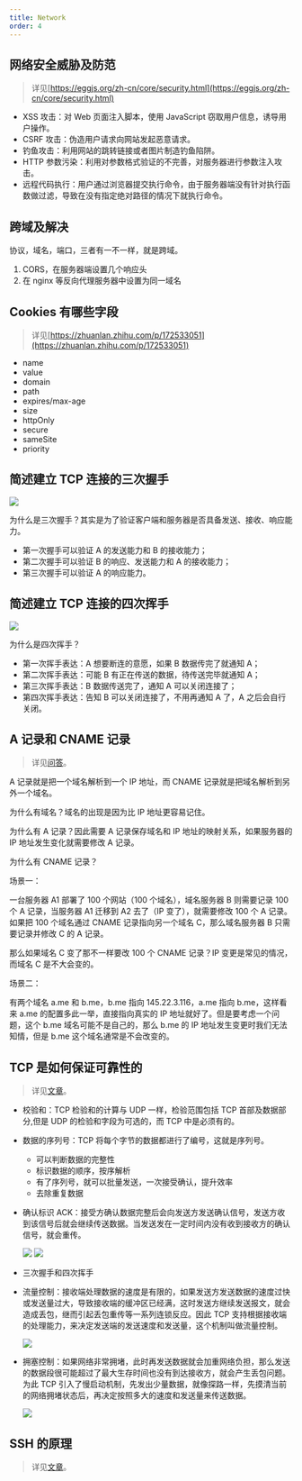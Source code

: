 ```yaml
---
title: Network
order: 4
---
```


## 网络安全威胁及防范

> 详见[https://eggjs.org/zh-cn/core/security.html](https://eggjs.org/zh-cn/core/security.html)

- XSS 攻击：对 Web 页面注入脚本，使用 JavaScript 窃取用户信息，诱导用户操作。
- CSRF 攻击：伪造用户请求向网站发起恶意请求。
- 钓鱼攻击：利用网站的跳转链接或者图片制造钓鱼陷阱。
- HTTP 参数污染：利用对参数格式验证的不完善，对服务器进行参数注入攻击。
- 远程代码执行：用户通过浏览器提交执行命令，由于服务器端没有针对执行函数做过滤，导致在没有指定绝对路径的情况下就执行命令。

## 跨域及解决

协议，域名，端口，三者有一不一样，就是跨域。

1. CORS，在服务器端设置几个响应头
2. 在 nginx 等反向代理服务器中设置为同一域名

## Cookies 有哪些字段

> 详见[https://zhuanlan.zhihu.com/p/172533051](https://zhuanlan.zhihu.com/p/172533051)

- name
- value
- domain
- path
- expires/max-age
- size
- httpOnly
- secure
- sameSite
- priority

## 简述建立 TCP 连接的三次握手

![](../../public/images/tcpshaking_1.jpg)

为什么是三次握手？其实是为了验证客户端和服务器是否具备发送、接收、响应能力。

- 第一次握手可以验证 A 的发送能力和 B 的接收能力；
- 第二次握手可以验证 B 的响应、发送能力和 A 的接收能力；
- 第三次握手可以验证 A 的响应能力。

## 简述建立 TCP 连接的四次挥手

![](../../public/images/tcpshaking_2.jpg)

为什么是四次挥手？

- 第一次挥手表达：A 想要断连的意愿，如果 B 数据传完了就通知 A；
- 第二次挥手表达：可能 B 有正在传送的数据，待传送完毕就通知 A；
- 第三次挥手表达：B 数据传送完了，通知 A 可以关闭连接了；
- 第四次挥手表达：告知 B 可以关闭连接了，不用再通知 A 了，A 之后会自行关闭。

## A 记录和 CNAME 记录

> 详见[问答](https://www.zhihu.com/question/22916306)。

A 记录就是把一个域名解析到一个 IP 地址，而 CNAME 记录就是把域名解析到另外一个域名。

为什么有域名？域名的出现是因为比 IP 地址更容易记住。

为什么有 A 记录？因此需要 A 记录保存域名和 IP 地址的映射关系，如果服务器的 IP 地址发生变化就需要修改 A 记录。

为什么有 CNAME 记录？

场景一：

一台服务器 A1 部署了 100 个网站（100 个域名），域名服务器 B 则需要记录 100 个 A 记录，当服务器 A1 迁移到 A2 去了（IP 变了），就需要修改 100 个 A 记录。如果把 100 个域名通过 CNAME 记录指向另一个域名 C，那么域名服务器 B 只需要记录并修改 C 的 A 记录。

那么如果域名 C 变了那不一样要改 100 个 CNAME 记录？IP 变更是常见的情况，而域名 C 是不大会变的。

场景二：

有两个域名 a.me 和 b.me，b.me 指向 145.22.3.116，a.me 指向 b.me，这样看来 a.me 的配置多此一举，直接指向真实的 IP 地址就好了。但是要考虑一个问题，这个 b.me 域名可能不是自己的，那么 b.me 的 IP 地址发生变更时我们无法知情，但是 b.me 这个域名通常是不会改变的。

## TCP 是如何保证可靠性的

> 详见[文章](https://www.pianshen.com/article/57681054083/)。

- 校验和：TCP 检验和的计算与 UDP 一样，检验范围包括 TCP 首部及数据部分,但是 UDP 的检验和字段为可选的，而 TCP 中是必须有的。
- 数据的序列号：TCP 将每个字节的数据都进行了编号，这就是序列号。
  - 可以判断数据的完整性
  - 标识数据的顺序，按序解析
  - 有了序列号，就可以批量发送，一次接受确认，提升效率
  - 去除重复数据
- 确认标识 ACK：接受方确认数据完整后会向发送方发送确认信号，发送方收到该信号后就会继续传送数据。当发送发在一定时间内没有收到接收方的确认信号，就会重传。

  ![](../../public/images/tcpack_1.png)
  ![](../../public/images/tcpack_2.png)

- 三次握手和四次挥手
- 流量控制：接收端处理数据的速度是有限的，如果发送方发送数据的速度过快或发送量过大，导致接收端的缓冲区已经满，这时发送方继续发送报文，就会造成丢包，继而引起丢包重传等一系列连锁反应。因此 TCP 支持根据接收端的处理能力，来决定发送端的发送速度和发送量，这个机制叫做流量控制。

  ![](../../public/images/tcpflowcontrol_1.png)

- 拥塞控制：如果网络非常拥堵，此时再发送数据就会加重网络负担，那么发送的数据段很可能超过了最大生存时间也没有到达接收方，就会产生丢包问题。为此 TCP 引入了慢启动机制，先发出少量数据，就像探路一样，先摸清当前的网络拥堵状态后，再决定按照多大的速度和发送量来传送数据。

  ![](../../public/images/tcpslowstart_1.png)

## SSH 的原理

> 详见[文章](https://www.jianshu.com/p/33461b619d53)。
